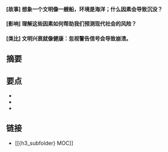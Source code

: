 #### [故事] 想象一个文明像一艘船，环境是海洋；什么因素会导致沉没？


#### [影响] 理解这些因素如何帮助我们预测现代社会的风险？


#### [类比] 文明兴衰就像健康：忽视警告信号会导致崩溃。


## 摘要


## 要点

- 
- 
- 

## 链接

- [[{h3_subfolder} MOC]]
